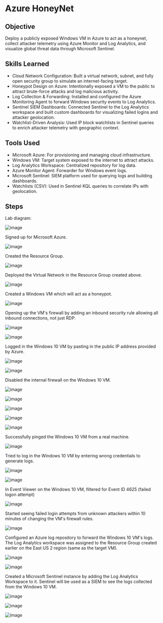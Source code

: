 # Azure HoneyNet

## Objective

Deploy a publicly exposed Windows VM in Azure to act as a honeynet, collect attacker telemetry using Azure Monitor and Log Analytics, and visualize global threat data through Microsoft Sentinel.

## Skills Learned

- Cloud Network Configuration: Built a virtual network, subnet, and fully open security group to simulate an internet-facing target.
- Honeypot Design on Azure: Intentionally exposed a VM to the public to attract brute-force attacks and log malicious activity.
- Log Collection & Forwarding: Installed and configured the Azure Monitoring Agent to forward Windows security events to Log Analytics.
- Sentinel SIEM Dashboards: Connected Sentinel to the Log Analytics workspace and built custom dashboards for visualizing failed logins and attacker geolocation.
- Watchlist-Driven Analysis: Used IP block watchlists in Sentinel queries to enrich attacker telemetry with geographic context.

## Tools Used

- Microsoft Azure: For provisioning and managing cloud infrastructure.
- Windows VM: Target system exposed to the internet to attract attacks.
- Log Analytics Workspace: Centralized repository for log data.
- Azure Monitor Agent: Forwarder for Windows event logs.
- Microsoft Sentinel: SIEM platform used for querying logs and building dashboards.
- Watchlists (CSV): Used in Sentinel KQL queries to correlate IPs with geolocation.

## Steps

Lab diagram:

![image](https://github.com/user-attachments/assets/742a4f9c-62fd-411c-a846-20b68b97d48d)

Signed up for Microsoft Azure.

![image](https://github.com/user-attachments/assets/41a40919-e52e-49ef-aaf2-6543d600e2c3)

Created the Resource Group.

![image](https://github.com/user-attachments/assets/2aab083a-a6bc-40c2-8cb7-0f33e28e70f3)

Deployed the Virtual Network in the Resource Group created above.

![image](https://github.com/user-attachments/assets/82113ce4-6ab2-4059-b0b5-70b155f821fd)

Created a Windows VM which will act as a honeypot.

![image](https://github.com/user-attachments/assets/97f0bd63-0e99-4b0b-9040-ad055cc83d64)

Opening up the VM's firewall by adding an inbound security rule allowing all inbound connections, not just RDP.

![image](https://github.com/user-attachments/assets/c847551c-9100-441a-b6b5-4c316775fd45)

![image](https://github.com/user-attachments/assets/899a2fa9-b212-4144-99de-595615731623)

Logged in the Windows 10 VM by pasting in the public IP address provided by Azure.

![image](https://github.com/user-attachments/assets/05da2164-28d3-4239-9298-4c83198fe763)

![image](https://github.com/user-attachments/assets/1ffb48f0-e85c-484f-aba9-aab0094d5b26)

Disabled the internal firewall on the Windows 10 VM.

![image](https://github.com/user-attachments/assets/aad78b7c-8045-431a-be0c-016424382978)

![image](https://github.com/user-attachments/assets/300ebce5-ffa4-4316-bde7-4c28f3cc61f4)

![image](https://github.com/user-attachments/assets/d2cedd94-7bb2-4464-9c3f-e41bdc855d5c)

![image](https://github.com/user-attachments/assets/3656a86a-c902-4204-bffb-a14c84d648f2)

![image](https://github.com/user-attachments/assets/04e96c56-9b20-4080-8810-45f97978e971)

Successfully pinged the Windows 10 VM from a real machine.

![image](https://github.com/user-attachments/assets/19f78e7f-0272-4fcd-9a65-58e2f5ace101)

Tried to log in the Windows 10 VM by entering wrong credentials to generate logs.

![image](https://github.com/user-attachments/assets/e0199e13-1a44-4fc9-907f-13c6b9d95f2e)

![image](https://github.com/user-attachments/assets/e3e9b448-1e05-4c41-be51-05bd72511221)

In Event Viewer on the Windows 10 VM, filtered for Event ID 4625 (failed logon attempt)

![image](https://github.com/user-attachments/assets/ce8b2c37-b271-4cba-b319-78c2cd72b4cf)

Started seeing failed login attempts from unknown attackers within 10 minutes of changing the VM's firewall rules.

![image](https://github.com/user-attachments/assets/e3063857-91d2-45ad-a877-d7f1fd506664)

Configured an Azure log repository to forward the Windows 10 VM's logs. The Log Analytics workspace was assigned to the Resource Group created earlier on the East US 2 region (same as the target VM).

![image](https://github.com/user-attachments/assets/1925e2fd-b895-401c-be4b-65c7747e1bdc)

![image](https://github.com/user-attachments/assets/e2058776-1ebe-4e96-bd5b-9b8d7a430f5f)

Created a Microsoft Sentinel instance by adding the Log Analytics Workspace to it. Sentinel will be used as a SIEM to see the logs collected from the Windows 10 VM.

![image](https://github.com/user-attachments/assets/bb688e11-40d5-4a35-9556-5d0b271f5fbc)

![image](https://github.com/user-attachments/assets/1cac2688-61d9-4137-9182-b0c565c166ed)


![image](https://github.com/user-attachments/assets/bb34ad9f-6987-4a4c-bafd-35123c26af87)

